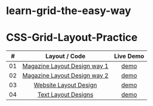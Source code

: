 # learn-grid-the-easy-way
# CSS-Grid-Layout-Practice

|  #  |            Layout / Code             | Live Demo |
| :-: | :----------------------------: | :-------: |
| 01  |       [Magazine Layout Design way 1](https://github.com/Astrogeek77/CSS-Grid-Layout-Practice/tree/main/Magazine_Layout/index.html)       | [demo](https://astrogeek77.github.io/CSS-Grid-Layout-Practice/index.html)
| 02  |       [Magazine Layout Design way 2](https://github.com/Astrogeek77/CSS-Grid-Layout-Practice/tree/main/Magazine_Layout/layout-2.html)       | [demo](https://astrogeek77.github.io/CSS-Grid-Layout-Practice/layout-2.html)
| 03  |       [Website Layout Design](https://github.com/Astrogeek77/CSS-Grid-Layout-Practice/tree/main/Website_Layout/website.html)       | [demo](https://astrogeek77.github.io/CSS-Grid-Layout-Practice/website.html)
| 04  |       [Text Layout Designs](https://github.com/Astrogeek77/CSS-Grid-Layout-Practice/tree/main/Text_Layout/text.html)       | [demo](https://astrogeek77.github.io/CSS-Grid-Layout-Practice/text.html)

